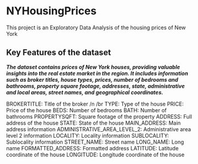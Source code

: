 # NYHousingPrices

This project is an Exploratory Data Analysis of the housing prices of New York



## Key Features of the dataset
***The dataset contains prices of New York houses, providing valuable insights into the real estate market in the region. It includes information such as broker titles, house types, prices, number of bedrooms and bathrooms, property square footage, addresses, state, administrative and local areas, street names, and geographical coordinates.***

BROKERTITLE: Title of the broker /n /br
TYPE: Type of the house
PRICE: Price of the house
BEDS: Number of bedrooms
BATH: Number of bathrooms
PROPERTYSQFT: Square footage of the property
ADDRESS: Full address of the house
STATE: State of the house
MAIN_ADDRESS: Main address information
ADMINISTRATIVE_AREA_LEVEL_2: Administrative area level 2 information
LOCALITY: Locality information
SUBLOCALITY: Sublocality information
STREET_NAME: Street name
LONG_NAME: Long name
FORMATTED_ADDRESS: Formatted address
LATITUDE: Latitude coordinate of the house
LONGITUDE: Longitude coordinate of the house

